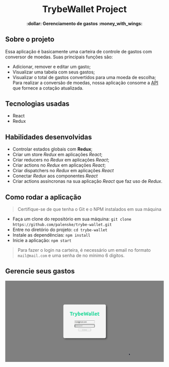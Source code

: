 <h1 align="center">
  TrybeWallet Project
</h1>
<h4 align="center"> 
  :dollar: Gerenciamento de gastos :money_with_wings:	
</h4>

## Sobre o projeto

Essa aplicação é basicamente uma carteira de controle de gastos com conversor de moedas.
Suas principais funções são:
  - Adicionar, remover e editar um gasto;
  - Visualizar uma tabela com seus gastos;
  - Visualizar o total de gastos convertidos para uma moeda de escolha;
Para realizar a conversão de moedas, nossa aplicação consome a [API](https://economia.awesomeapi.com.br/json/all) que fornece a cotação atualizada.

## Tecnologias usadas
- React
- Redux

## Habilidades desenvolvidas
- Controlar estados globais com **Redux**;
- Criar um store _Redux_ em aplicações _React_;
- Criar reducers no _Redux_ em aplicações _React_;
- Criar actions no _Redux_ em aplicações _React_;
- Criar dispatchers no _Redux_ em aplicações _React_
- Conectar _Redux_ aos componentes _React_
- Criar actions assíncronas na sua aplicação _React_ que faz uso de _Redux_.


## Como rodar a aplicação
> Certifique-se de que tenha o Git e o NPM instalados em sua máquina
- Faça um clone do repositório em sua máquina:
  `git clone https://github.com/palenske/trybe-wallet.git`
- Entre no diretório do projeto:
  `cd trybe-wallet`
- Instale as dependências:
  `npm install`
- Inicie a aplicação:
  `npm start`
> Para fazer o login na carteira, é necessário um email no formato `mail@mail.com` e uma senha de no mínimo 6 dígitos.

## Gerencie seus gastos
<img alt="rodando aplicação TrybeWallet" src="./public/trybeWallet.gif">
